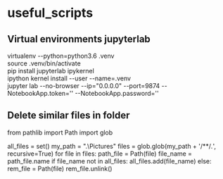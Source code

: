 # useful_scripts


## Virtual environments jupyterlab 
virtualenv --python=python3.6 .venv  
source .venv/bin/activate  
pip install jupyterlab ipykernel  
ipython kernel install --user --name=.venv  
jupyter lab  --no-browser --ip="0.0.0.0" --port=9874 --NotebookApp.token='' --NotebookApp.password=''  





## Delete similar files in folder
from pathlib import Path
import glob

all_files = set()
my_path = ".\\Pictures"
files = glob.glob(my_path + '/**/*.*', recursive=True)
for file in files:
    path_file = Path(file)
    file_name = path_file.name
    if file_name not in all_files:
        all_files.add(file_name)
    else:
        rem_file = Path(file)
        rem_file.unlink()
